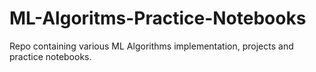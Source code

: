 # ML-Algoritms-Practice-Notebooks


Repo containing various ML Algorithms implementation, projects and practice notebooks.
